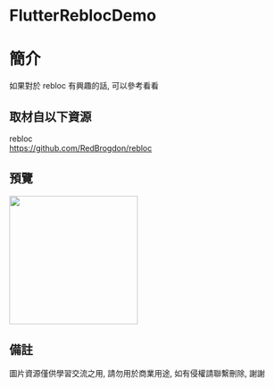 # FlutterReblocDemo

簡介
==================================
如果對於 rebloc 有興趣的話, 可以參考看看                                

取材自以下資源
--------
rebloc                                                                 
https://github.com/RedBrogdon/rebloc      
           
預覽
--------
<p align="left">
  <img src="https://i.imgur.com/stAOLTz.png" width="230"/>
</p> 

備註
--------
圖片資源僅供學習交流之用, 請勿用於商業用途, 如有侵權請聯繫刪除, 謝謝
